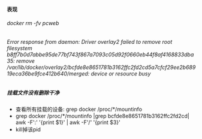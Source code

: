 #### 表现
###### docker rm -fv pcweb
###### Error response from daemon: Driver overlay2 failed to remove root filesystem b8ff7b0d7abbe95de77bf743f867a7093c05d92f0660eb44f8af4168833dba35: remove /var/lib/docker/overlay2/bcfde8e8651781b3162ffc2fd2cd5a7cfcf29ee2b68919eca36be9fce412b640/merged: device or resource busy 

##### 挂载文件没有删除干净
-  查看所有挂载的设备: grep docker /proc/*/mountinfo
-  grep docker /proc/*/mountinfo |grep bcfde8e8651781b3162ffc2fd2cd| awk -F':' '{print $1}' | awk -F'/' '{print $3}'
- kill掉该pid


